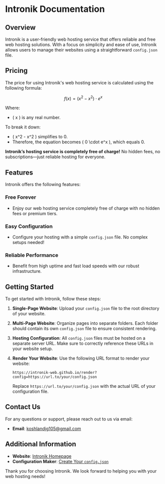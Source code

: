 
# Intronik Documentation

## Overview

Intronik is a user-friendly web hosting service that offers reliable and free web hosting solutions. With a focus on simplicity and ease of use, Intronik allows users to manage their websites using a straightforward `config.json` file.

## Pricing

The price for using Intronik's web hosting service is calculated using the following formula:

$$
f(x) = (x^2 - x^2) \cdot e^x
$$

Where:
- \( x \) is any real number.

To break it down:
- \( x^2 - x^2 \) simplifies to 0.
- Therefore, the equation becomes \( 0 \cdot e^x \), which equals 0.

**Intronik’s hosting service is completely free of charge!** No hidden fees, no subscriptions—just reliable hosting for everyone.

## Features

Intronik offers the following features:

### Free Forever

- Enjoy our web hosting service completely free of charge with no hidden fees or premium tiers.

### Easy Configuration

- Configure your hosting with a simple `config.json` file. No complex setups needed!

### Reliable Performance

- Benefit from high uptime and fast load speeds with our robust infrastructure.

## Getting Started

To get started with Intronik, follow these steps:

1. **Single-Page Website**: Upload your `config.json` file to the root directory of your website.

2. **Multi-Page Website**: Organize pages into separate folders. Each folder should contain its own `config.json` file to ensure consistent rendering.

3. **Hosting Configuration**: All `config.json` files must be hosted on a separate server URL. Make sure to correctly reference these URLs in your website setup.

4. **Render Your Website**: Use the following URL format to render your website:
   ```
   https://intronik-web.github.io/render?config=https://url.to/your/config.json
   ```
   Replace `https://url.to/your/config.json` with the actual URL of your configuration file.

## Contact Us

For any questions or support, please reach out to us via email:
- **Email**: [koshlandjg105@gmail.com](mailto:koshlandjg105@gmail.com)

## Additional Information

- **Website**: [Intronik Homepage](https://intronik-web.github.io)
- **Configuration Maker**: [Create Your `config.json`](https://intronik-web.github.io/config-maker.html)

Thank you for choosing Intronik. We look forward to helping you with your web hosting needs!

